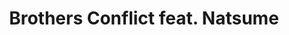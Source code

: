 --- 
title: "Brothers Conflict feat. Natsume"
publishdate: "2019-8-15T16:48:46+02:00"
src: "https://365manga.net/manga/brothers-conflict-feat-natsume"
image: "https://data.365manga.net/images/thumbnails/6541-brothers-conflict-feat-natsume.jpg"
description: "From Summer Rain: Natsume, who works at a game company, learns of his new step-sister the day of his mother's wedding. Just as he starts interacting with the game loving girl, he finds out the feelings the other siblings hold towards this girl…"
---